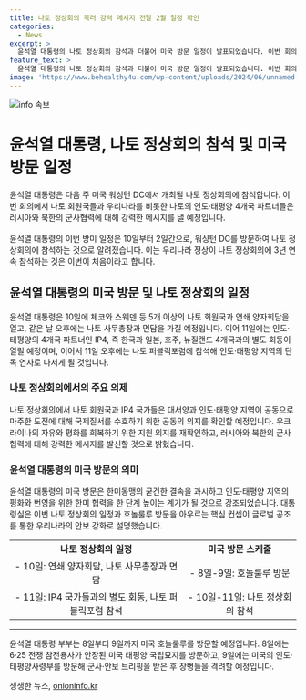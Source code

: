 ```yaml
---
title: 나토 정상회의 북러 강력 메시지 전달 2월 일정 확인
categories:
  - News
excerpt: >
  윤석열 대통령의 나토 정상회의 참석과 더불어 미국 방문 일정이 발표되었습니다. 이번 회의에서 나토 회원국 및 인도·태평양 4개국은 러시아와 북한의 군사협력에 강력한 메시지를 전할 예정이며, 윤 대통령은 각종 회의 및 행사에 참여할 예정입니다. 또한, 윤 대통령 부부는 호놀룰루를 방문하여 군사·안보 브리핑을 받고 장병들을 격려할 예정이며, 대통령실은 이번 방문을 통해 우리나라의 안보 강화를 목표로 하는 글로벌 공조를 강조했습니다.
feature_text: >
  윤석열 대통령의 나토 정상회의 참석과 더불어 미국 방문 일정이 발표되었습니다. 이번 회의에서 나토 회원국 및 인도·태평양 4개국은 러시아와 북한의 군사협력에 강력한 메시지를 전할 예정이며, 윤 대통령은 각종 회의 및 행사에 참여할 예정입니다. 또한, 윤 대통령 부부는 호놀룰루를 방문하여 군사·안보 브리핑을 받고 장병들을 격려할 예정이며, 대통령실은 이번 방문을 통해 우리나라의 안보 강화를 목표로 하는 글로벌 공조를 강조했습니다.
image: 'https://www.behealthy4u.com/wp-content/uploads/2024/06/unnamed-file.png'
---
```


<p><img src="https://www.behealthy4u.com/wp-content/uploads/2024/06/unnamed-file.png" alt="info 속보" /></p>

<h1>윤석열 대통령, 나토 정상회의 참석 및 미국 방문 일정</h1>

<p data-ke-size="size16">윤석열 대통령은 다음 주 미국 워싱턴 DC에서 개최될 나토 정상회의에 참석합니다. 이번 회의에서 나토 회원국들과 우리나라를 비롯한 나토의 인도·태평양 4개국 파트너들은 러시아와 북한의 군사협력에 대해 강력한 메시지를 낼 예정입니다.<br><br>윤석열 대통령의 이번 방미 일정은 10일부터 2일간으로, 워싱턴 DC를 방문하여 나토 정상회의에 참석하는 것으로 알려졌습니다. 이는 우리나라 정상이 나토 정상회의에 3년 연속 참석하는 것은 이번이 처음이라고 합니다.</p>

<h2 data-ke-size="size26">윤석열 대통령의 미국 방문 및 나토 정상회의 일정</h2>

<p data-ke-size="size16">윤석열 대통령은 10일에 체코와 스웨덴 등 5개 이상의 나토 회원국과 연쇄 양자회담을 열고, 같은 날 오후에는 나토 사무총장과 면담을 가질 예정입니다. 이어 11일에는 인도·태평양의 4개국 파트너인 IP4, 즉 한국과 일본, 호주, 뉴질랜드 4개국과의 별도 회동이 열릴 예정이며, 이어서 11일 오후에는 나토 퍼블릭포럼에 참석해 인도·태평양 지역의 단독 연사로 나서게 될 것입니다.</p>

<h3 data-ke-size="size22">나토 정상회의에서의 주요 의제</h3>

<p data-ke-size="size16">나토 정상회의에서 나토 회원국과 IP4 국가들은 대서양과 인도·태평양 지역이 공동으로 마주한 도전에 대해 국제질서를 수호하기 위한 공동의 의지를 확인할 예정입니다. 우크라이나의 자유와 평화를 회복하기 위한 지원 의지를 재확인하고, 러시아와 북한의 군사협력에 대해 강력한 메시지를 발신할 것으로 밝혔습니다.</p>

<h3 data-ke-size="size22">윤석열 대통령의 미국 방문의 의미</h3>

<p data-ke-size="size16">윤석열 대통령의 미국 방문은 한미동맹의 굳건한 결속을 과시하고 인도·태평양 지역의 평화와 번영을 위한 한미 협력을 한 단계 높이는 계기가 될 것으로 강조되었습니다. 대통령실은 이번 나토 정상회의 일정과 호놀룰루 방문을 아우르는 핵심 컨셉이 글로벌 공조를 통한 우리나라의 안보 강화로 설명했습니다.</p>

<table>
    <tr>
        <td style="text-align: center; height: 17px;"><b>나토 정상회의 일정</b></td>
        <td style="text-align: center; height: 17px;"><b>미국 방문 스케줄</b></td>
    </tr>
    <tr>
        <td style="text-align: center; height: 17px;">- 10일: 연쇄 양자회담, 나토 사무총장과 면담</td>
        <td style="text-align: center; height: 17px;">- 8일-9일: 호놀룰루 방문</td>
    </tr>
    <tr>
        <td style="text-align: center; height: 17px;">- 11일: IP4 국가들과의 별도 회동, 나토 퍼블릭포럼 참석</td>
        <td style="text-align: center; height: 17px;">- 10일-11일: 나토 정상회의 참석</td>
    </tr>
</table>

<hr>

<p data-ke-size="size16">윤석열 대통령 부부는 8일부터 9일까지 미국 호놀룰루를 방문할 예정입니다. 8일에는 6·25 전쟁 참전용사가 안장된 미국 태평양 국립묘지를 방문하고, 9일에는 미국의 인도·태평양사령부를 방문해 군사·안보 브리핑을 받은 후 장병들을 격려할 예정입니다.</p>
생생한 뉴스, <a href="https://onioninfo.kr" rel="dofollow">onioninfo.kr</a>


